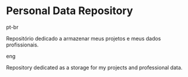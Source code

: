 <body>
  <h1>Personal Data Repository </h1>
  <p>pt-br</p>
    <p>Repositório dedicado a armazenar meus projetos e meus dados profissionais.</p>
  <p>eng</p>
    <p>Repository dedicated as a storage for my projects and professional data.</p>
</body>
